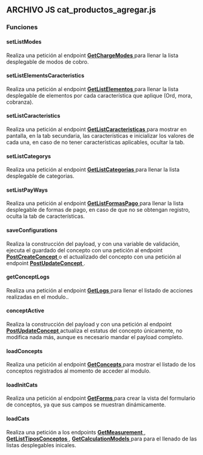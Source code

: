 ## ARCHIVO JS cat_productos_agregar.js
### Funciones
#### setListModes

Realiza una petición al endpoint <a href="../../../../../desarrollo/sofom_ice_core/backend/funciones/conceptos/#getchargemodes"> 
    <strong>GetChargeModes</strong>
  </a> para llenar la lista desplegable de modos de cobro.
#### setListElementsCaracteristics

Realiza una petición al endpoint <a href="../../../../../desarrollo/sofom_ice_core/backend/funciones/conceptos/#getlistelementos"> 
    <strong>GetListElementos</strong>
  </a> para llenar la lista desplegable de elementos por cada característica que aplique (Ord, mora, cobranza).
#### setListCaracteristics

Realiza una petición al endpoint <a href="../../../../../desarrollo/sofom_ice_core/backend/funciones/conceptos/#getlistcaracteristicas"> 
    <strong>GetListCaracteristicas</strong>
  </a> para mostrar en pantalla, en la tab secundaria, las características e inicializar los valores de cada una, en caso de no tener características aplicables, ocultar la tab.
#### setListCategorys

Realiza una petición al endpoint <a href="../../../../../desarrollo/sofom_ice_core/backend/funciones/conceptos/#getlistcategorias"> 
    <strong>GetListCategorias</strong>
  </a> para llenar la lista desplegable de categorias.
#### setListPayWays

Realiza una petición al endpoint <a href="../../../../../desarrollo/sofom_ice_core/backend/funciones/conceptos/#getlistformaspago"> 
    <strong>GetListFormasPago</strong>
  </a> para llenar la lista desplegable de formas de pago, en caso de que no se obtengan registro, oculta la tab de características. 
#### saveConfigurations

Realiza la construcción del payload, y con una variable de validación, ejecuta el guardado del concepto con una petición al endpoint <a href="../../../../../desarrollo/sofom_ice_core/backend/funciones/conceptos/#postcreateconcept"> 
    <strong>PostCreateConcept</strong>
  </a>  o el actualizado del concepto con una petición al endpoint <a href="../../../../../desarrollo/sofom_ice_core/backend/funciones/conceptos/#postupdateconcept"> 
    <strong>PostUpdateConcept</strong>
  </a>.
#### getConceptLogs

Realiza una petición al endpoint <a href="../../../../../desarrollo/sofom_ice_core/backend/funciones/conceptos/#getlogs"> 
    <strong>GetLogs</strong>
  </a> para llenar el listado de acciones realizadas en el modulo..
#### conceptActive

Realiza la construcción del payload y con una petición al endpoint <a href="../../../../../desarrollo/sofom_ice_core/backend/funciones/conceptos/#postupdateconcept"> 
    <strong>PostUpdateConcept</strong>
  </a> actualiza el estatus del concepto únicamente, no modifica nada más, aunque es necesario mandar el payload completo.
#### loadConcepts

Realiza una petición al endpoint <a href="../../../../../desarrollo/sofom_ice_core/backend/funciones/conceptos/#getconcepts"> 
    <strong>GetConcepts</strong>
  </a> para mostrar el listado de los conceptos registrados al momento de acceder al modulo.
#### loadInitCats

Realiza una petición al endpoint <a href="../../../../../desarrollo/sofom_ice_core/backend/funciones/conceptos/#getforms"> 
    <strong>GetForms</strong>
  </a> para crear la vista del formulario de conceptos, ya que sus campos se muestran dinámicamente.
#### loadCats

Realiza una petición a los endpoints <a href="../../../../../desarrollo/sofom_ice_core/backend/funciones/conceptos/#getmeasurement"> 
    <strong>GetMeasurement</strong>
  </a>,  <a href="../../../../../desarrollo/sofom_ice_core/backend/funciones/conceptos/#getlisttiposconceptos"> 
    <strong>GetListTiposConceptos</strong>
  </a>, <a href="../../../../../desarrollo/sofom_ice_core/backend/funciones/conceptos/#getcalculationmodels"> 
    <strong>GetCalculationModels</strong>
  </a>para para el llenado de las listas desplegables inicales.